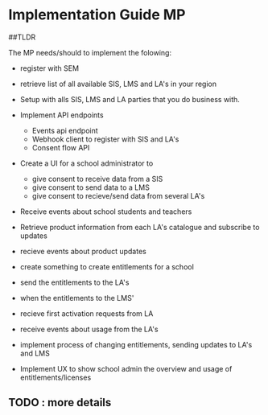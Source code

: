 # Implementation Guide MP

##TLDR

The MP needs/should to implement the folowing:
* register with SEM
* retrieve list of all available SIS, LMS and LA's in your region
* Setup with alls SIS, LMS and LA parties that you do business with.
* Implement API endpoints
  * Events api endpoint
  * Webhook client to register with SIS and LA's
  * Consent flow API 
* Create a UI for a school administrator to 
  * give consent to receive data from a SIS
  * give consent to send data to a LMS
  * give consent to recieve/send data from several LA's
* Receive events about school students and teachers
* Retrieve product information from each LA's catalogue and subscribe to updates
* recieve events about product updates
* create something to create entitlements for a school
* send the entitlements to the LA's
* when the entitlements to the LMS'
* recieve first activation requests from LA
* receive events about usage from the LA's

* implement process of changing entitlements, sending updates to LA's and LMS

* Implement UX to show school admin the overview and usage of entitlements/licenses

## TODO : more details
